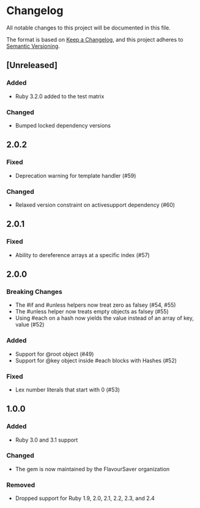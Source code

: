 # Changelog

All notable changes to this project will be documented in this file.

The format is based on [Keep a Changelog](https://keepachangelog.com/en/1.0.0/),
and this project adheres to [Semantic Versioning](https://semver.org/spec/v2.0.0.html).

## [Unreleased]

### Added

* Ruby 3.2.0 added to the test matrix

### Changed

* Bumped locked dependency versions

## 2.0.2

### Fixed

* Deprecation warning for template handler (#59)

### Changed

* Relaxed version constraint on activesupport dependency (#60)

## 2.0.1

### Fixed

* Ability to dereference arrays at a specific index (#57)

## 2.0.0

### Breaking Changes

* The #if and #unless helpers now treat zero as falsey (#54, #55)
* The #unless helper now treats empty objects as falsey (#55)
* Using #each on a hash now yields the value instead of an array of key, value (#52)

### Added

* Support for @root object (#49)
* Support for @key object inside #each blocks with Hashes (#52)

### Fixed

* Lex number literals that start with 0 (#53)

## 1.0.0

### Added

* Ruby 3.0 and 3.1 support

### Changed

* The gem is now maintained by the FlavourSaver organization

### Removed

* Dropped support for Ruby 1.9, 2.0, 2.1, 2.2, 2.3, and 2.4

